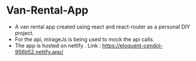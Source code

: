 # Van-Rental-App
- A van rental app created using react and react-router as a personal DIY project. 
- For the api, mirageJs is being used to mock the api calls.
- The app is hosted on netlify . Link : https://eloquent-cendol-956b52.netlify.app/
